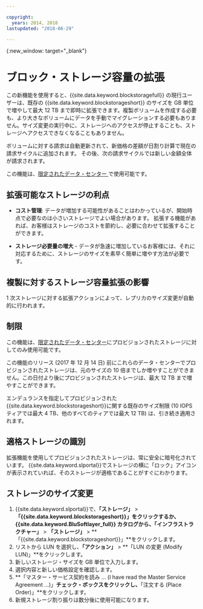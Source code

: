 ```yaml
---

copyright:
  years: 2014, 2018
lastupdated: "2018-06-29"

---
```

{:new_window: target="_blank"}

# ブロック・ストレージ容量の拡張

この新機能を使用すると、{{site.data.keyword.blockstoragefull}} の現行ユーザーは、既存の {{site.data.keyword.blockstorageshort}} のサイズを GB 単位で増やして最大 12 TB まで即時に拡張できます。複製ボリュームを作成する必要も、より大きなボリュームにデータを手動でマイグレーションする必要もありません。サイズ変更の実行中に、ストレージへのアクセスが停止することも、ストレージへアクセスできなくなることもありません。 

ボリュームに対する請求は自動更新されて、新価格の差額が日割り計算で現在の請求サイクルに追加されます。 その後、次の請求サイクルでは新しい金額全体が請求されます。

この機能は、[限定されたデータ・センター ](new-ibm-block-and-file-storage-location-and-features.html)で使用可能です。 

## 拡張可能なストレージの利点

- **コスト管理**: データが増加する可能性があることはわかっているが、開始時点で必要なのは小さいストレージでよい場合があります。 拡張する機能があれば、お客様はストレージのコストを節約し、必要に合わせて拡張することができます。  

- **ストレージ必要量の増大** - データが急速に増加しているお客様には、それに対応するために、ストレージのサイズを素早く簡単に増やす方法が必要です。

## 複製に対するストレージ容量拡張の影響

1 次ストレージに対する拡張アクションによって、レプリカのサイズ変更が自動的に行われます。 

## 制限

この機能は、[限定されたデータ・センター](new-ibm-block-and-file-storage-location-and-features.html)にプロビジョンされたストレージに対してのみ使用可能です。 

この機能のリリース (2017 年 12 月 14 日) 前にこれらのデータ・センターでプロビジョンされたストレージは、元のサイズの 10 倍までしか増やすことができません。この日付より後にプロビジョンされたストレージは、最大 12 TB まで増やすことができます。 

エンデュランスを指定してプロビジョンされた{{site.data.keyword.blockstorageshort}}に関する既存のサイズ制限 (10 IOPS ティアでは最大 4 TB、他のすべてのティアでは最大 12 TB) は、引き続き適用されます。

## 適格ストレージの識別

拡張機能を使用してプロビジョンされたストレージは、常に安全に暗号化されています。 {{site.data.keyword.slportal}}でストレージの横に「ロック」アイコンが表示されていれば、そのストレージが適格であることがすぐにわかります。 

## ストレージのサイズ変更

1. {{site.data.keyword.slportal}}で、**「ストレージ」** > **「{{site.data.keyword.blockstorageshort}}」**をクリックするか、{{site.data.keyword.BluSoftlayer_full}} カタログから、**「インフラストラクチャー」** > **「ストレージ」** > **「{{site.data.keyword.blockstorageshort}}」**をクリックします。
2. リストから LUN を選択し、**「アクション」** > **「LUN の変更 (Modify LUN)」**をクリックします。
3. 新しいストレージ・サイズを GB 単位で入力します。
4. 選択内容と新しい価格設定を確認します。
5. **「マスター・サービス契約を読み ... (I have read the Master Service Agreement ...)」**チェック・ボックスをクリックし、**「注文する (Place Order)」**をクリックします。
6. 新規ストレージ割り振りは数分後に使用可能になります。
